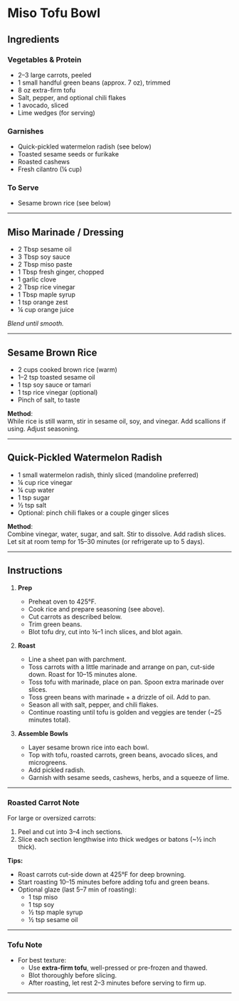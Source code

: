 # Miso Tofu Bowl

## Ingredients

### Vegetables & Protein
- 2–3 large carrots, peeled
- 1 small handful green beans (approx. 7 oz), trimmed
- 8 oz extra-firm tofu
- Salt, pepper, and optional chili flakes
- 1 avocado, sliced
- Lime wedges (for serving)

### Garnishes
- Quick-pickled watermelon radish (see below)
- Toasted sesame seeds or furikake
- Roasted cashews
- Fresh cilantro (¼ cup)

### To Serve
- Sesame brown rice (see below)

---

## Miso Marinade / Dressing

- 2 Tbsp sesame oil  
- 3 Tbsp soy sauce  
- 2 Tbsp miso paste  
- 1 Tbsp fresh ginger, chopped  
- 1 garlic clove  
- 2 Tbsp rice vinegar  
- 1 Tbsp maple syrup  
- 1 tsp orange zest  
- ¼ cup orange juice  

*Blend until smooth.*

---

## Sesame Brown Rice

- 2 cups cooked brown rice (warm)
- 1–2 tsp toasted sesame oil  
- 1 tsp soy sauce or tamari  
- 1 tsp rice vinegar (optional)  
- Pinch of salt, to taste

**Method**:  
While rice is still warm, stir in sesame oil, soy, and vinegar. Add scallions if using. Adjust seasoning.

---

## Quick-Pickled Watermelon Radish

- 1 small watermelon radish, thinly sliced (mandoline preferred)
- ¼ cup rice vinegar  
- ¼ cup water  
- 1 tsp sugar  
- ½ tsp salt  
- Optional: pinch chili flakes or a couple ginger slices

**Method**:  
Combine vinegar, water, sugar, and salt. Stir to dissolve. Add radish slices. Let sit at room temp for 15–30 minutes (or refrigerate up to 5 days).

---

## Instructions

1. **Prep**
   - Preheat oven to 425°F.
   - Cook rice and prepare seasoning (see above).
   - Cut carrots as described below.
   - Trim green beans.
   - Blot tofu dry, cut into ¾–1 inch slices, and blot again.

2. **Roast**
   - Line a sheet pan with parchment.
   - Toss carrots with a little marinade and arrange on pan, cut-side down. Roast for 10–15 minutes alone.
   - Toss tofu with marinade, place on pan. Spoon extra marinade over slices.
   - Toss green beans with marinade + a drizzle of oil. Add to pan.
   - Season all with salt, pepper, and chili flakes.
   - Continue roasting until tofu is golden and veggies are tender (~25 minutes total).

3. **Assemble Bowls**
   - Layer sesame brown rice into each bowl.
   - Top with tofu, roasted carrots, green beans, avocado slices, and microgreens.
   - Add pickled radish.
   - Garnish with sesame seeds, cashews, herbs, and a squeeze of lime.

---

### Roasted Carrot Note

For large or oversized carrots:
1. Peel and cut into 3–4 inch sections.
2. Slice each section lengthwise into thick wedges or batons (~½ inch thick).

**Tips:**
- Roast carrots cut-side down at 425°F for deep browning.
- Start roasting 10–15 minutes before adding tofu and green beans.
- Optional glaze (last 5–7 min of roasting):  
  - 1 tsp miso  
  - 1 tsp soy  
  - ½ tsp maple syrup  
  - ½ tsp sesame oil

---

### Tofu Note

- For best texture:  
  - Use **extra-firm tofu**, well-pressed or pre-frozen and thawed.  
  - Blot thoroughly before slicing.  
  - After roasting, let rest 2–3 minutes before serving to firm up.

---
